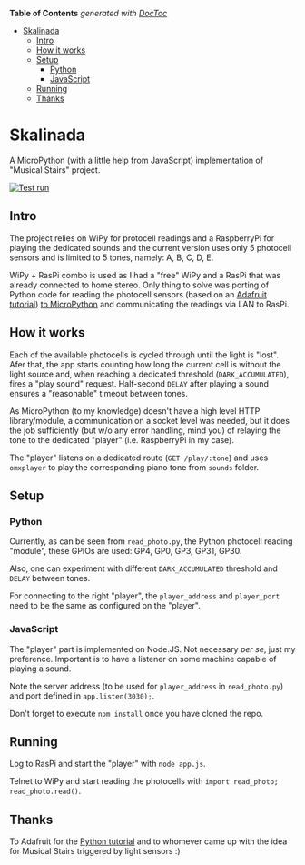 <!-- START doctoc generated TOC please keep comment here to allow auto update -->
<!-- DON'T EDIT THIS SECTION, INSTEAD RE-RUN doctoc TO UPDATE -->
**Table of Contents**  *generated with [DocToc](https://github.com/thlorenz/doctoc)*

- [Skalinada](#skalinada)
  - [Intro](#intro)
  - [How it works](#how-it-works)
  - [Setup](#setup)
    - [Python](#python)
    - [JavaScript](#javascript)
  - [Running](#running)
  - [Thanks](#thanks)

<!-- END doctoc generated TOC please keep comment here to allow auto update -->

# Skalinada
A MicroPython (with a little help from JavaScript) implementation of "Musical Stairs" project.

[![Test run](http://img.youtube.com/vi/8_1KpfKvURU/0.jpg)](http://www.youtube.com/watch?v=8_1KpfKvURU)

## Intro
The project relies on WiPy for protocell readings and a RaspberryPi for playing the dedicated sounds and the current version uses only 5 photocell sensors and is limited to 5 tones, namely: A, B, C, D, E.

WiPy + RasPi combo is used as I had a "free" WiPy and a RasPi that was already connected to home stereo. Only thing to solve was porting of Python code for reading the photocell sensors (based on an [Adafruit tutorial](https://learn.adafruit.com/basic-resistor-sensor-reading-on-raspberry-pi/basic-photocell-reading)) [to MicroPython](http://forum.micropython.org/viewtopic.php?f=11&t=1118) and communicating the readings via LAN to RasPi.

## How it works
Each of the available photocells is cycled through until the light is "lost". Afer that, the app starts counting how long the current cell is without the light source and, when reaching a dedicated threshold (`DARK_ACCUMULATED`), fires a "play sound" request.
Half-second `DELAY` after playing a sound ensures a "reasonable" timeout between tones.

As MicroPython (to my knowledge) doesn't have a high level HTTP library/module, a communication on a socket level was needed, but it does the job sufficiently (but w/o any error handling, mind you) of relaying the tone to the dedicated "player" (i.e. RaspberryPi in my case).

The "player" listens on a dedicated route (`GET /play/:tone`) and uses `omxplayer` to play the corresponding piano tone from `sounds` folder.

## Setup

### Python
Currently, as can be seen from `read_photo.py`, the Python photocell reading "module", these GPIOs are used: GP4, GP0, GP3, GP31, GP30.

Also, one can experiment with different `DARK_ACCUMULATED` threshold and `DELAY` between tones.

For connecting to the right "player", the `player_address` and `player_port` need to be the same as configured on the "player".

### JavaScript
The "player" part is implemented on Node.JS. Not necessary *per se*, just my preference. Important is to have a listener on some machine capable of playing a sound.

Note the server address (to be used for `player_address` in `read_photo.py`) and port defined in `app.listen(3030);`.

Don't forget to execute `npm install` once you have cloned the repo.

## Running

Log to RasPi and start the "player" with `node app.js`.

Telnet to WiPy and start reading the photocells with `import read_photo; read_photo.read()`.

## Thanks
To Adafruit for the [Python tutorial](https://learn.adafruit.com/basic-resistor-sensor-reading-on-raspberry-pi/basic-photocell-reading) and to whomever came up with the idea for Musical Stairs triggered by light sensors :)